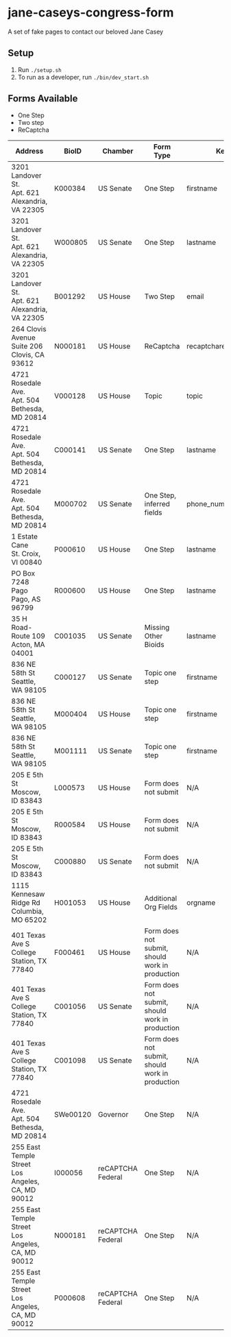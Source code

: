 jane-caseys-congress-form
=========================

A set of fake pages to contact our beloved Jane Casey


Setup
-----

1. Run ```./setup.sh```
2. To run as a developer, run ```./bin/dev_start.sh```

Forms Available
---------------

* One Step
* Two step 
* ReCaptcha 


| Address          | BioID   | Chamber   | Form Type  | Key Value |
| ---------------- | ------- | --------- | ---------- | --------- |
| 3201 Landover St.<br>Apt. 621<br>Alexandria, VA 22305 | K000384 | US Senate | One Step | firstname |
| 3201 Landover St.<br>Apt. 621<br>Alexandria, VA 22305 | W000805 | US Senate | One Step | lastname |
| 3201 Landover St.<br>Apt. 621<br>Alexandria, VA 22305 | B001292 | US House | Two Step | email |
| 264 Clovis Avenue<br>Suite 206<br>Clovis, CA 93612 | N000181 | US House | ReCaptcha | recaptcharesponse |
| 4721 Rosedale Ave.<br>Apt. 504<br>Bethesda, MD 20814 | V000128 | US House| Topic | topic |
| 4721 Rosedale Ave.<br>Apt. 504<br>Bethesda, MD 20814 | C000141 | US Senate | One Step | lastname |
| 4721 Rosedale Ave.<br>Apt. 504<br>Bethesda, MD 20814 | M000702 | US Senate | One Step, inferred fields | phone_number_parentheses |
| 1 Estate Cane<br>St. Croix, VI 00840 | P000610 | US House | One Step | lastname |
| PO Box 7248<br>Pago Pago, AS 96799 | R000600 | US House | One Step | lastname |
| 35 H Road-Route 109<br>Acton, MA 04001 | C001035 | US Senate | Missing Other Bioids| lastname |
| 836 NE 58th St<br />Seattle, WA 98105 | C000127 | US Senate | Topic one step | firstname |
| 836 NE 58th St<br />Seattle, WA 98105 | M000404 | US House | Topic one step | firstname |
| 836 NE 58th St<br />Seattle, WA 98105 | M001111 | US Senate | Topic one step | firstname |
| 205 E 5th St<br />Moscow, ID 83843 | L000573 | US House | Form does not submit | N/A |
| 205 E 5th St<br />Moscow, ID 83843 | R000584 | US House | Form does not submit | N/A |
| 205 E 5th St<br />Moscow, ID 83843 | C000880 | US Senate | Form does not submit | N/A |
| 1115 Kennesaw Ridge Rd<br />Columbia, MO 65202 | H001053 | US House | Additional Org Fields | orgname |
| 401 Texas Ave S<br />College Station, TX 77840 | F000461 | US House | Form does not submit, should work in production | N/A |
| 401 Texas Ave S<br />College Station, TX 77840 | C001056 | US Senate | Form does not submit, should work in production | N/A |
| 401 Texas Ave S<br />College Station, TX 77840 | C001098 | US Senate | Form does not submit, should work in production | N/A |
| 4721 Rosedale Ave.<br>Apt. 504<br>Bethesda, MD 20814 | SWe00120 | Governor | One Step | N/A |
| 255 East Temple Street<br />Los Angeles, CA, MD 90012 | I000056 | reCAPTCHA Federal | One Step | N/A |
| 255 East Temple Street<br />Los Angeles, CA, MD 90012 | N000181 | reCAPTCHA Federal | One Step | N/A |
| 255 East Temple Street<br />Los Angeles, CA, MD 90012 | P000608 | reCAPTCHA Federal | One Step | N/A |
